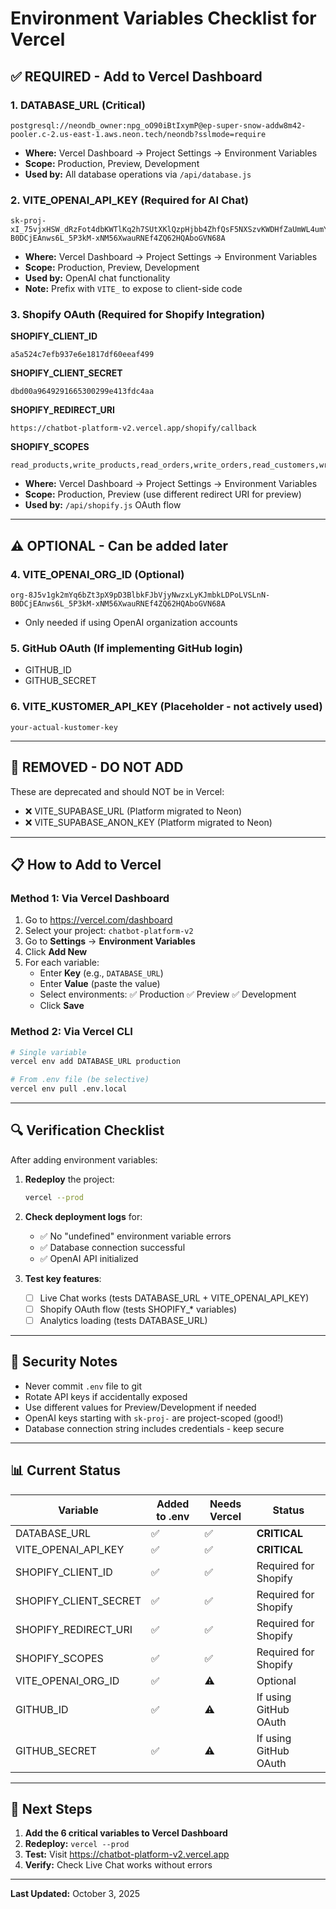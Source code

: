 # Environment Variables Checklist for Vercel

## ✅ REQUIRED - Add to Vercel Dashboard

### 1. **DATABASE_URL** (Critical)
```
postgresql://neondb_owner:npg_oO90iBtIxymP@ep-super-snow-addw8m42-pooler.c-2.us-east-1.aws.neon.tech/neondb?sslmode=require
```
- **Where:** Vercel Dashboard → Project Settings → Environment Variables
- **Scope:** Production, Preview, Development
- **Used by:** All database operations via `/api/database.js`

### 2. **VITE_OPENAI_API_KEY** (Required for AI Chat)
```
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
```
- **Where:** Vercel Dashboard → Project Settings → Environment Variables
- **Scope:** Production, Preview, Development
- **Used by:** OpenAI chat functionality
- **Note:** Prefix with `VITE_` to expose to client-side code

### 3. **Shopify OAuth** (Required for Shopify Integration)

**SHOPIFY_CLIENT_ID**
```
a5a524c7efb937e6e1817df60eeaf499
```

**SHOPIFY_CLIENT_SECRET**
```
dbd00a9649291665300299e413fdc4aa
```

**SHOPIFY_REDIRECT_URI**
```
https://chatbot-platform-v2.vercel.app/shopify/callback
```

**SHOPIFY_SCOPES**
```
read_products,write_products,read_orders,write_orders,read_customers,write_customers,read_inventory,read_locations
```

- **Where:** Vercel Dashboard → Project Settings → Environment Variables
- **Scope:** Production, Preview (use different redirect URI for preview)
- **Used by:** `/api/shopify.js` OAuth flow

---

## ⚠️ OPTIONAL - Can be added later

### 4. **VITE_OPENAI_ORG_ID** (Optional)
```
org-8J5v1gk2mYq6bZt3pX9pD3BlbkFJbVjyNwzxLyKJmbkLDPoLVSLnN-B0DCjEAnws6L_5P3kM-xNM56XwauRNEf4ZQ62HQAboGVN68A
```
- Only needed if using OpenAI organization accounts

### 5. **GitHub OAuth** (If implementing GitHub login)
- GITHUB_ID
- GITHUB_SECRET

### 6. **VITE_KUSTOMER_API_KEY** (Placeholder - not actively used)
```
your-actual-kustomer-key
```

---

## 🚫 REMOVED - DO NOT ADD

These are deprecated and should NOT be in Vercel:
- ❌ VITE_SUPABASE_URL (Platform migrated to Neon)
- ❌ VITE_SUPABASE_ANON_KEY (Platform migrated to Neon)

---

## 📋 How to Add to Vercel

### Method 1: Via Vercel Dashboard
1. Go to https://vercel.com/dashboard
2. Select your project: `chatbot-platform-v2`
3. Go to **Settings** → **Environment Variables**
4. Click **Add New**
5. For each variable:
   - Enter **Key** (e.g., `DATABASE_URL`)
   - Enter **Value** (paste the value)
   - Select environments: ✅ Production ✅ Preview ✅ Development
   - Click **Save**

### Method 2: Via Vercel CLI
```bash
# Single variable
vercel env add DATABASE_URL production

# From .env file (be selective)
vercel env pull .env.local
```

---

## 🔍 Verification Checklist

After adding environment variables:

1. **Redeploy** the project:
   ```bash
   vercel --prod
   ```

2. **Check deployment logs** for:
   - ✅ No "undefined" environment variable errors
   - ✅ Database connection successful
   - ✅ OpenAI API initialized

3. **Test key features**:
   - [ ] Live Chat works (tests DATABASE_URL + VITE_OPENAI_API_KEY)
   - [ ] Shopify OAuth flow (tests SHOPIFY_* variables)
   - [ ] Analytics loading (tests DATABASE_URL)

---

## 🔐 Security Notes

- Never commit `.env` file to git
- Rotate API keys if accidentally exposed
- Use different values for Preview/Development if needed
- OpenAI keys starting with `sk-proj-` are project-scoped (good!)
- Database connection string includes credentials - keep secure

---

## 📊 Current Status

| Variable | Added to .env | Needs Vercel | Status |
|----------|---------------|--------------|--------|
| DATABASE_URL | ✅ | ✅ | **CRITICAL** |
| VITE_OPENAI_API_KEY | ✅ | ✅ | **CRITICAL** |
| SHOPIFY_CLIENT_ID | ✅ | ✅ | Required for Shopify |
| SHOPIFY_CLIENT_SECRET | ✅ | ✅ | Required for Shopify |
| SHOPIFY_REDIRECT_URI | ✅ | ✅ | Required for Shopify |
| SHOPIFY_SCOPES | ✅ | ✅ | Required for Shopify |
| VITE_OPENAI_ORG_ID | ✅ | ⚠️ | Optional |
| GITHUB_ID | ✅ | ⚠️ | If using GitHub OAuth |
| GITHUB_SECRET | ✅ | ⚠️ | If using GitHub OAuth |

---

## 🎯 Next Steps

1. **Add the 6 critical variables to Vercel Dashboard**
2. **Redeploy:** `vercel --prod`
3. **Test:** Visit https://chatbot-platform-v2.vercel.app
4. **Verify:** Check Live Chat works without errors

---

**Last Updated:** October 3, 2025
